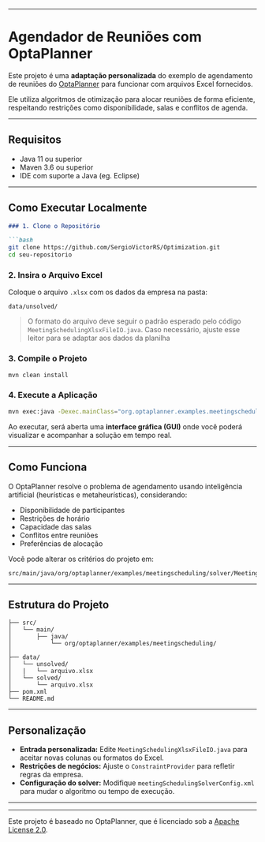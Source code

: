 
---
# Agendador de Reuniões com OptaPlanner

Este projeto é uma **adaptação personalizada** do exemplo de agendamento de reuniões do [OptaPlanner](https://www.optaplanner.org/) para funcionar com arquivos Excel fornecidos.

Ele utiliza algoritmos de otimização para alocar reuniões de forma eficiente, respeitando restrições como disponibilidade, salas e conflitos de agenda.

---

## Requisitos

- Java 11 ou superior
- Maven 3.6 ou superior
- IDE com suporte a Java (eg. Eclipse)

---

## Como Executar Localmente
````markdown
### 1. Clone o Repositório

```bash
git clone https://github.com/SergioVictorRS/Optimization.git
cd seu-repositorio
````

### 2. Insira o Arquivo Excel

Coloque o arquivo `.xlsx` com os dados da empresa na pasta:

```
data/unsolved/
```

> O formato do arquivo deve seguir o padrão esperado pelo código `MeetingSchedulingXlsxFileIO.java`.
> Caso necessário, ajuste esse leitor para se adaptar aos dados da planilha
### 3. Compile o Projeto

```bash
mvn clean install
```

### 4. Execute a Aplicação

```bash
mvn exec:java -Dexec.mainClass="org.optaplanner.examples.meetingscheduling.app.MeetingSchedulingApp"
```

Ao executar, será aberta uma **interface gráfica (GUI)** onde você poderá visualizar e acompanhar a solução em tempo real.

---

## Como Funciona

O OptaPlanner resolve o problema de agendamento usando inteligência artificial (heurísticas e metaheurísticas), considerando:

* Disponibilidade de participantes
* Restrições de horário
* Capacidade das salas
* Conflitos entre reuniões
* Preferências de alocação

Você pode alterar os critérios do projeto em:

```
src/main/java/org/optaplanner/examples/meetingscheduling/solver/MeetingSchedulingConstraintProvider.java
```

---

## Estrutura do Projeto

```
├── src/
│   └── main/
│       ├── java/
│           └── org/optaplanner/examples/meetingscheduling/
│       
├── data/
│   └── unsolved/
│   |   └── arquivo.xlsx
│   └── solved/
│       └── arquivo.xlsx
├── pom.xml
└── README.md
```

---

## Personalização

* **Entrada personalizada:** Edite `MeetingSchedulingXlsxFileIO.java` para aceitar novas colunas ou formatos do Excel.
* **Restrições de negócios:** Ajuste o `ConstraintProvider` para refletir regras da empresa.
* **Configuração do solver:** Modifique `meetingSchedulingSolverConfig.xml` para mudar o algoritmo ou tempo de execução.

---

---
Este projeto é baseado no OptaPlanner, que é licenciado sob a [Apache License 2.0](https://www.apache.org/licenses/LICENSE-2.0).
